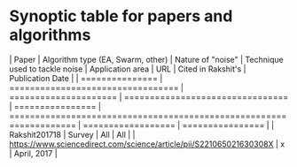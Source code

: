 # Synoptic table for papers and algorithms

| Paper           | Algorithm type (EA, Swarm, other) | Nature of "noise"     | Technique used to tackle noise   | Application area | URL                                                                 | Cited in Rakshit's | Publication Date |
| =============== | ================================= | ===================== | ================================ | ================ | =================================================================== | ================== | ================ |
| Rakshit201718   | Survey                            |          All          |              All                 |                  | https://www.sciencedirect.com/science/article/pii/S221065021630308X | x                  | April, 2017      |


